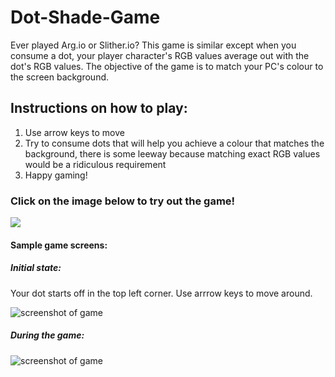 # Dot-Shade-Game

Ever played Arg.io or Slither.io? This game is similar except when you consume a dot, your player character's RGB values average out with the dot's RGB values. The objective of the game is to match your PC's colour to the screen background.

## Instructions on how to play:
1.	Use arrow keys to move
2.	Try to consume dots that will help you achieve a colour that matches the background, there is some leeway because matching exact RGB values would be a ridiculous requirement
3.	Happy gaming!

### Click on the image below to try out the game!
[<img src="https://github.com/xxxzhangxxx/Dot_Shade_Game/blob/master/images/AngelaZhang%20(1).png">](http://www.openprocessing.org/sketch/840127)

#### Sample game screens:

##### Initial state:
Your dot starts off in the top left corner. Use arrrow keys to move around.

![screenshot of game](https://github.com/xxxzhangxxx/Dot_Shade_Game/blob/master/images/2%2010.38.32%20AM.png)

##### During the game:
![screenshot of game](https://github.com/xxxzhangxxx/Dot_Shade_Game/blob/master/images/1%2010.38.32%20AM.png)

<!---
![screenshot of game](https://github.com/xxxzhangxxx/Dot_Shade_Game/blob/master/images/3%2010.38.32%20AM.png)
-->
